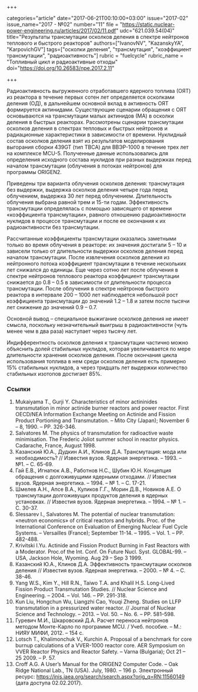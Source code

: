 +++

categories="article"
date="2017-06-21T00:10:00+03:00"
issue="2017-02"
issue_name="2017 - №02"
number="11"
file = "https://static.nuclear-power-engineering.ru/articles/2017/02/11.pdf"
udc="621.039.54(04)"
title="Результаты трансмутации осколков деления в спектре нейтронов теплового и быстрого реакторов"
authors=["IvanovNV", "KazanskyYA", "KarpovichGV"]
tags=["осколки деления", "трансмутация", "коэффициент трансмутации", "радиоактивность"]
rubric = "fuelcycle"
rubric_name = "Топливный цикл и радиоактивные отходы"
doi="https://doi.org/10.26583/npe.2017.2.11"

+++

Радиоактивность выгруженного отработавшего ядерного топлива (ОЯТ) из реактора в течение первых сотен лет определяется осколками деления (ОД), в дальнейшем основной вклад в активность ОЯТ формируется актинидами. Существующие сценарии обращения с ОЯТ основываются на трансмутации малых актинидов (МА) в осколки деления в быстрых реакторах. Рассмотрены сценарии трансмутации осколков деления в спектрах тепловых и быстрых нейтронов и радиационные характеристики в зависимости от времени. Нуклидный состав осколков деления взят из результатов моделирования выгорания сборки 439GT (тип ТВСА) для ВВЭР-1000 в течение трех лет на комплексе MCU-5. Полученные данные использовались для определения исходного состава нуклидов при разных выдержках перед началом трансмутации (облучения в потоках нейтронов) для программы ORIGEN2.

Приведены три варианта облучения осколков деления: трансмутация без выдержки, выдержка осколков деления четыре года перед облучением, выдержка 30 лет перед облучением. Длительность облучения выбрана равной трем и 15-ти годам. Эффективность трансмутации определялась с помощью зависящего от времени «коэффициента трансмутации», равного отношению радиоактивности нуклидов в процессе трансмутации и после ее окончания к их радиоактивности без трансмутации.

Рассчитанные коэффициенты трансмутации оказались заметными только во время облучения в реакторе: их значения достигали 5 – 10 и зависели только от длительности выдержки осколков деления перед началом трансмутации. После извлечения осколков деления из нейтронного потока коэффициент трансмутации в течение нескольких лет снижался до единицы. Еще через сотню лет после облучения в спектре нейтронов теплового реактора коэффициент трансмутации снижается до 0.8 – 0.5 в зависимости от длительности процесса трансмутации. После облучения в спектре нейтронов быстрого реактора в интервале 200 – 1000 лет наблюдается небольшой рост коэффициента трансмутации до значений 1.2 – 1.8 и затем после тысячи лет снижение до значений 0.9 – 0.7.

Основной вывод – специальное выжигание осколков деления не имеет смысла, поскольку незначительный выигрыш в радиоактивности (чуть менее чем в два раза) наступает через тысячу лет.

Индифферентность осколков деления к трансмутации частично можно объяснить долей стабильных нуклидов, которая увеличивается по мере длительности хранения осколков деления. После окончания цикла использования топлива в нем среди осколков деления есть примерно 15% стабильных нуклидов, а через тридцать лет выдержки количество стабильных изотопов достигает 85%.

### Ссылки

1. Mukaiyama T., Gurji Y. Characteristics of minor actininides transmutation in minor actinide burner reactors and power reactor. First OECD/NEA Information Exchange Meeting on Actinide and Fission Product Portioning and Transmutation. – Mito City (Japan); November 6 – 8, 1990. – PP. 326-346.
2. Salvatores M. The physics of transmutation for radioactive waste minimisation. The Frederic Joliot summer school in reactor physics. Cadarache, France, August 1998.
3. Казанский Ю.А., Дудкин А.И., Клинов Д.А. Трансмутация: мода или необходимость? // Известия вузов. Ядерная энергетика. – 1993. – №1. – С. 65-69.
4. Гай Е.В., Игнатюк А.В., Работнов Н.С., Шубин Ю.Н. Концепция обращения с долгоживущими ядерными отходами. // Известия вузов. Ядерная энергетика. – 1994. – № 1. – С. 17-21.
5. Шмелев А.Н., Апсе В.А., Куликов Г.Г., Морин Д.В., Новиков А.Е. О трансмутации долгоживущих продуктов деления в ядерных установках. // Известия вузов. Ядерная энергетика. – 1994. – № 1. – С. 30-37.
6. Slessarev I., Salvatores M. The potential of nuclear transmutation: «neutron economics» of critical reactors and hybrids. Proc. of the International Conference on Evaluation of Emerging Nuclear Fuel Cycle Systems. – Versailles (France); September 11-14. – 1995. – Vol. 1. – PP. 482-488.
7. Krivitski I.Yu. Actinide and Fission Product Burning in Fast Reactors with a Moderator. Proc.of the Int. Conf. On Future Nucl. Syst. GLOBAL-99. – USA, Jackson Hole, Wyoming. Aug 29 – Sep 3 1999.
8. Казанский Ю.А., Клинов Д.А. Эффективность трансмутации осколков деления // Известия вузов. Ядерная энергетика. – 2000. – № 4. – С. 38-46.
9. Yang W.S., Kim Y., Hill R.N., Taiwo T.A. and Khalil H.S. Long-Lived Fission Product Transmutation Studies. // Nuclear Science and Engineering. – 2004. – Vol. 146. – PP. 291-318.
10. Kun Liu, Hongchun Wu, Liangzhi Cao, Youqi Zheng. Studies on LLFP transmutation in a pressurized water reactor. // Journal of Nuclear Science and Technology. – 2013. – Vol. 50. – No. 6. – PP. 581–598.
11. Гуревич М.И., Шкаровский Д.А. Расчет переноса нейтронов методом Монте-Карло по программе MCU. / Учеб. пособие. – М.: НИЯУ МИФИ, 2012. – 154 с.
12. Lotsch T., Khalimonchuk V., Kurchin A. Proposal of a benchmark for core burnup calculations of a VVER-1000 reactor core. AER Symposium on VVER Reactor Physics and Reactor Safety. – Varna (Bulgaria); Oct 21 – 25 2009. – P. 57.
13. Croff A.G. A User’s Manual for the ORIGEN2 Computer Code. – Oak Ridge National Lab., TN (USA). July, 1980. – 196 p. Электронный ресурс: https://inis.iaea.org/search/search.aspx?orig_q=RN:11560149 (дата доступа 02.02.2017).